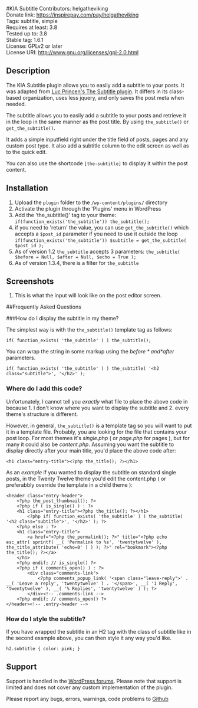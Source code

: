 #KIA Subtitle
Contributors: helgatheviking             
Donate link: https://inspirepay.com/pay/helgatheviking           
Tags: subtitle, simple             
Requires at least: 3.8             
Tested up to: 3.8               
Stable tag: 1.6.1                         
License: GPLv2 or later           
License URI: http://www.gnu.org/licenses/gpl-2.0.html    

## Description

The KIA Subtitle plugin allows you to easily add a subtitle to your posts. It was  adapted from [Luc Princen's The Subtitle plugin](http://www.to-wonder.com/the-subtitle).  It differs in its class-based organization, uses less jquery, and only saves the post meta when needed.

The subtitle allows you to easily add a subtitle to your posts and retrieve it in the loop in the same manner as the post title. By using `the_subtitle()` or `get_the_subtitle()`.

It adds a simple inputfield right under the title field of posts, pages and any custom post type.  It also add a subtitle column to the edit screen as well as to the quick edit.

You can also use the shortcode `[the-subtitle]` to display it within the post content.

## Installation

1. Upload the `plugin` folder to the `/wp-content/plugins/` directory
1. Activate the plugin through the 'Plugins' menu in WordPress
1. Add the 'the_subtitle()' tag to your theme:
		`if(function_exists('the_subtitle')) the_subtitle();`
1. if you need to 'return' the value, you can use `get_the_subtitle()` which accepts a `$post_id` parameter if you need to use it outside the loop
		`if(function_exists('the_subtitle')) $subtitle = get_the_subtitle( $post_id );`
1. As of version 1.2 `the_subtitle` accepts 3 parameters: `the_subtitle( $before = Null, $after = Null, $echo = True );`
1. As of version 1.3.4, there is a filter for `the_subtitle`

## Screenshots

1. This is what the input will look like on the post editor screen.

##Frequently Asked Questions

###How do I display the subtitle in my theme?

The simplest way is with the `the_subtitle()` template tag as follows:

```
if( function_exists( 'the_subtitle' ) ) the_subtitle();
```

You can wrap the string in some markup using the *$before* and *$after* parameters.

```
if( function_exists( 'the_subtitle' ) ) the_subtitle( '<h2 class="subtitle">', '</h2>' );
```

### Where do I add this code?

Unfortunately, I cannot tell you *exactly* what file to place the above code in because 1. I don't know where you want to display the subtitle and 2. every theme's structure is different.

However, in general, `the_subtitle()` is a template tag so you will want to put it in a template file.  Probably, you are looking for the file that contains your post loop.  For most themes it's *single.php* ( or *page.php* for pages ), but for many it could also be *content.php*.  Assuming you want the subtitle to display directly after your main title, you'd place the above code after:

```
<h1 class="entry-title"><?php the_title(); ?></h1>
```

As an *example* if you wanted to display the subtitle on standard single posts, in the Twenty Twelve theme you'd edit the content.php ( or preferabbly override the template in a child theme ):

```
<header class="entry-header">
	<?php the_post_thumbnail(); ?>
	<?php if ( is_single() ) : ?>
	<h1 class="entry-title"><?php the_title(); ?></h1>
        <?php if( function_exists( 'the_subtitle' ) ) the_subtitle( '<h2 class="subtitle">', '</h2>' ); ?>
	<?php else : ?>
	<h1 class="entry-title">
		<a href="<?php the_permalink(); ?>" title="<?php echo esc_attr( sprintf( __( 'Permalink to %s', 'twentytwelve' ), the_title_attribute( 'echo=0' ) ) ); ?>" rel="bookmark"><?php the_title(); ?></a>
	</h1>
	<?php endif; // is_single() ?>
	<?php if ( comments_open() ) : ?>
		<div class="comments-link">
			<?php comments_popup_link( '<span class="leave-reply">' . __( 'Leave a reply', 'twentytwelve' ) . '</span>', __( '1 Reply', 'twentytwelve' ), __( '% Replies', 'twentytwelve' ) ); ?>
		</div><!-- .comments-link -->
	<?php endif; // comments_open() ?>
</header><!-- .entry-header -->
```

### How do I style the subtitle?

If you have wrapped the subtitle in an H2 tag with the class of subtitle like in the second example above, you can then style it any way you'd like.

```
h2.subtitle { color: pink; }
```

## Support

Support is handled in the [WordPress forums](http://wordpress.org/support/plugin/kia-subtitle). Please note that support is limited and does not cover any custom implementation of the plugin. 

Please report any bugs, errors, warnings, code problems to [Github](https://github.com/helgatheviking/KIA-Subtitle/issues)